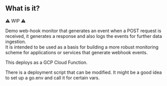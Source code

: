 ## What is it?

⚠️ WIP ⚠️ 

Demo web-hook monitor that generates an event when a POST request is received, it generates a response and also logs the events for further data ingestion.  
It is intended to be used as a basis for building a more robust monitoring scheme for applications or services that generate webhook events.  
  
This deploys as a GCP Cloud Function.  
  
There is a deployment script that can be modified.  It might be a good idea to set up a go.env and call it for certain vars.  